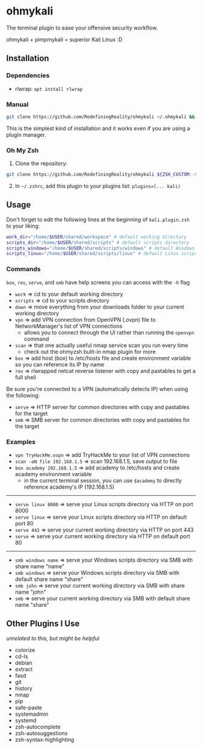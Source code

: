 # ohmykali
The terminal plugin to ease your offensive security workflow.

ohmykali + pimpmykali = superior Kali Linux :D

## Installation
### Dependencies
- rlwrap: `apt install rlwrap`

### Manual
```zsh
git clone https://github.com/RedefiningReality/ohmykali ~/.ohmykali && echo 'source ~/.ohmykali/kali.plugin.zsh' >>~/.zshrc
```

This is the simplest kind of installation and it works even if you are using a plugin manager.

### Oh My Zsh
1. Clone the repository:
```zsh
git clone https://github.com/RedefiningReality/ohmykali ${ZSH_CUSTOM:-$HOME/.oh-my-zsh/custom}/plugins/kali
```
2. In `~/.zshrc`, add this plugin to your plugins list: `plugins=(... kali)`

## Usage
Don't forget to edit the following lines at the beginning of `kali.plugin.zsh` to your liking:
```zsh
work_dir="/home/$USER/shared/workspace" # default working directory
scripts_dir="/home/$USER/shared/scripts" # default scripts directory
scripts_windows="/home/$USER/shared/scripts/windows" # default Windows scripts directory
scripts_linux="/home/$USER/shared/scripts/linux" # default Linux scripts directory
```

### Commands
`box`, `rev`, `serve`, and `smb` have help screens you can access with the `-h` flag

- `work` ⇒ cd to your default working directory
- `scripts` ⇒ cd to your scripts directory
- `down` ⇒ move everything from your downloads folder to your current working directory
- `vpn` ⇒ add VPN connection from OpenVPN (.ovpn) file to NetworkManager's list of VPN connections
  - allows you to connect through the UI rather than running the `openvpn` command
- `scan` ⇒ that one actually useful nmap service scan you run every time
  - check out the ohmyzsh bulit-in nmap plugin for more
- `box` ⇒ add host (box) to /etc/hosts file and create environment variable so you can reference its IP by name
- `rev` ⇒ rlwrapped netcat reverse listener with copy and pastables to get a full shell

Be sure you're connected to a VPN (automatically detects IP) when using the following:
- `serve` ⇒ HTTP server for common directories with copy and pastables for the target
- `smb` ⇒ SMB server for common directories with copy and pastables for the target

### Examples
- `vpn TryHackMe.ovpn` ⇒ add TryHackMe to your list of VPN connections
- `scan -oN file 192.168.1.5` ⇒ scan 192.168.1.5, save output to file
- `box academy 192.168.1.5` ⇒ add academy to /etc/hosts and create academy environment variable
  - in the current terminal session, you can use `$academy` to directly reference academy's IP (192.168.1.5)
---
- `serve linux 8000` ⇒ serve your Linux scripts directory via HTTP on port 8000
- `serve linux` ⇒ serve your Linux scripts directory via HTTP on default port 80
- `serve 443` ⇒ serve your current working directory via HTTP on port 443
- `serve` ⇒ serve your current working directory via HTTP on default port 80
---
- `smb windows name` ⇒ serve your Windows scripts directory via SMB with share name "name"
- `smb windows` ⇒ serve your Windows scripts directory via SMB with default share name "share"
- `smb john` ⇒ serve your current working directory via SMB with share name "john"
- `smb` ⇒ serve your current working directory via SMB with default share name "share"

## Other Plugins I Use
*unrelated to this, but might be helpful*
- colorize
- cd-ls
- debian
- extract
- fasd
- git
- history
- nmap
- pip
- safe-paste
- systemadmin
- systemd
- zsh-autocomplete
- zsh-autosuggestions
- zsh-syntax-highlighting

